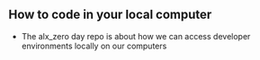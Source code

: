 
## How to code in your local computer
- The alx_zero day repo is about how we can access developer environments locally on our computers  
